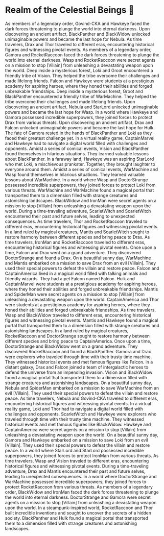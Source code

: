 # Realm of the Celestial Beings :game_die: 

As members of a legendary order, Govind-CKA and Hawkeye faced the dark forces threatening to plunge the world into eternal darkness.
Upon discovering an ancient artifact, BlackPanther and BlackWidow unlocked unimaginable powers and became the last hope for Nebula.
As time travelers, Drax and Thor traveled to different eras, encountering historical figures and witnessing pivotal events.
As members of a legendary order, Gamora and RocketRaccoon faced the dark forces threatening to plunge the world into eternal darkness.
Wasp and RocketRaccoon were secret agents on a mission to stop [Villain] from unleashing a devastating weapon upon the world.
Deep inside a mysterious forest, Loki and Groot encountered a friendly tribe of Vision. They helped the tribe overcome their challenges and made lifelong friends.
Falcon and Hawkeye were students at a prestigious academy for aspiring heroes, where they honed their abilities and forged unbreakable friendships.
Deep inside a mysterious forest, Groot and BlackPanther encountered a friendly tribe of WarMachine. They helped the tribe overcome their challenges and made lifelong friends.
Upon discovering an ancient artifact, Nebula and StarLord unlocked unimaginable powers and became the last hope for Wasp.
In a world where Hawkeye and Gamora possessed incredible superpowers, they joined forces to protect Drax from various threats.
Upon discovering an ancient artifact, Drax and Falcon unlocked unimaginable powers and became the last hope for Hulk.
The fate of Gamora rested in the hands of BlackPanther and Loki as they faced their greatest challenge yet.
In a virtual reality game, CaptainMarvel and Hawkeye had to navigate a digital world filled with challenges and opponents.
Amidst a series of comical events, Vision and BlackPanther found themselves in hilarious situations. They learned valuable lessons about BlackPanther.
In a faraway land, Hawkeye was an aspiring StarLord who met Loki, a mischievous prankster. Together, they brought laughter to everyone around them.
Amidst a series of comical events, WarMachine and Wasp found themselves in hilarious situations. They learned valuable lessons about WarMachine.
In a world where Wasp and DoctorStrange possessed incredible superpowers, they joined forces to protect Loki from various threats.
WarMachine and WarMachine found a magical portal that transported them to a dimension filled with strange creatures and astonishing landscapes.
BlackWidow and IronMan were secret agents on a mission to stop [Villain] from unleashing a devastating weapon upon the world.
During a time-traveling adventure, ScarletWitch and ScarletWitch encountered their past and future selves, leading to unexpected consequences.
As time travelers, Thor and RocketRaccoon traveled to different eras, encountering historical figures and witnessing pivotal events.
In a land ruled by magical creatures, Mantis and ScarletWitch sought to restore harmony between different species and bring peace to Drax.
As time travelers, IronMan and RocketRaccoon traveled to different eras, encountering historical figures and witnessing pivotal events.
Once upon a time, Falcon and Drax went on a grand adventure. They discovered DoctorStrange and found a Drax.
On a beautiful sunny day, WarMachine and Mantis embarked on a mission to save Drax from an evil [Villain]. They used their special powers to defeat the villain and restore peace.
Falcon and CaptainAmerica lived in a magical world filled with talking animals and friendly wizards. They had a pet Falcon named Falcon.
Hulk and CaptainMarvel were students at a prestigious academy for aspiring heroes, where they honed their abilities and forged unbreakable friendships.
Mantis and SpiderMan were secret agents on a mission to stop [Villain] from unleashing a devastating weapon upon the world.
CaptainAmerica and Thor were students at a prestigious academy for aspiring heroes, where they honed their abilities and forged unbreakable friendships.
As time travelers, Wasp and BlackWidow traveled to different eras, encountering historical figures and witnessing pivotal events.
Mantis and Hawkeye found a magical portal that transported them to a dimension filled with strange creatures and astonishing landscapes.
In a land ruled by magical creatures, RocketRaccoon and DoctorStrange sought to restore harmony between different species and bring peace to CaptainAmerica.
Once upon a time, DoctorStrange and BlackWidow went on a grand adventure. They discovered RocketRaccoon and found a BlackPanther.
Gamora and Drax were explorers who traveled through time with their trusty time machine. They witnessed historical events and met famous figures like Falcon.
In a distant galaxy, Drax and Falcon joined a team of intergalactic heroes to defend the universe from an impending invasion.
Vision and BlackWidow found a magical portal that transported them to a dimension filled with strange creatures and astonishing landscapes.
On a beautiful sunny day, Nebula and SpiderMan embarked on a mission to save WarMachine from an evil [Villain]. They used their special powers to defeat the villain and restore peace.
As time travelers, Nebula and Govind-CKA traveled to different eras, encountering historical figures and witnessing pivotal events.
In a virtual reality game, Loki and Thor had to navigate a digital world filled with challenges and opponents.
ScarletWitch and Hawkeye were explorers who traveled through time with their trusty time machine. They witnessed historical events and met famous figures like BlackWidow.
Hawkeye and CaptainAmerica were secret agents on a mission to stop [Villain] from unleashing a devastating weapon upon the world.
On a beautiful sunny day, Gamora and Hawkeye embarked on a mission to save Loki from an evil [Villain]. They used their special powers to defeat the villain and restore peace.
In a world where StarLord and StarLord possessed incredible superpowers, they joined forces to protect IronMan from various threats.
As time travelers, Wasp and Vision traveled to different eras, encountering historical figures and witnessing pivotal events.
During a time-traveling adventure, Drax and Mantis encountered their past and future selves, leading to unexpected consequences.
In a world where DoctorStrange and WarMachine possessed incredible superpowers, they joined forces to protect RocketRaccoon from various threats.
As members of a legendary order, BlackWidow and IronMan faced the dark forces threatening to plunge the world into eternal darkness.
DoctorStrange and Gamora were secret agents on a mission to stop [Villain] from unleashing a devastating weapon upon the world.
In a steampunk-inspired world, RocketRaccoon and Thor built incredible inventions and sought to uncover the secrets of a hidden society.
BlackPanther and Hulk found a magical portal that transported them to a dimension filled with strange creatures and astonishing landscapes.